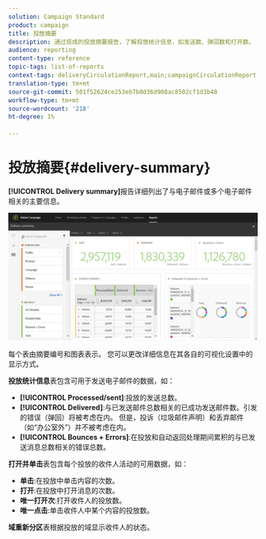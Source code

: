 ```yaml
---
solution: Campaign Standard
product: campaign
title: 投放摘要
description: 通过现成的投放摘要报告，了解投放统计信息，如发送数、弹回数和打开数。
audience: reporting
content-type: reference
topic-tags: list-of-reports
context-tags: deliveryCirculationReport,main;campaignCirculationReport,main;programCirculationReport,main
translation-type: tm+mt
source-git-commit: 501f52624ce253eb7b0d36d908ac8502cf1d3b48
workflow-type: tm+mt
source-wordcount: '218'
ht-degree: 1%

---
```



# 投放摘要{#delivery-summary}

**[!UICONTROL Delivery summary]**&#x200B;报告详细列出了与电子邮件或多个电子邮件相关的主要信息。

![](assets/campaign_reports_1.png)

每个表由摘要编号和图表表示。 您可以更改详细信息在其各自的可视化设置中的显示方式。

**投放统计信息**&#x200B;表包含可用于发送电子邮件的数据，如：

* **[!UICONTROL Processed/sent]**:投放的发送总数。
* **[!UICONTROL Delivered]**:与已发送邮件总数相关的已成功发送邮件数。引发的错误（弹回）将被考虑在内。 但是，投诉（垃圾邮件声明）和丢弃邮件（如“办公室外”）并不被考虑在内。
* **[!UICONTROL Bounces + Errors]**:在投放和自动返回处理期间累积的与已发送消息总数相关的错误总数。

**打开并单击**&#x200B;表包含每个投放的收件人活动的可用数据，如：

* **单击**:在投放中单击内容的次数。
* **打开**:在投放中打开消息的次数。
* **唯一打开次**:打开收件人的投放数。
* **唯一点击**:单击收件人中某个内容的投放数。

**域重新分区**&#x200B;表根据投放的域显示收件人的状态。
